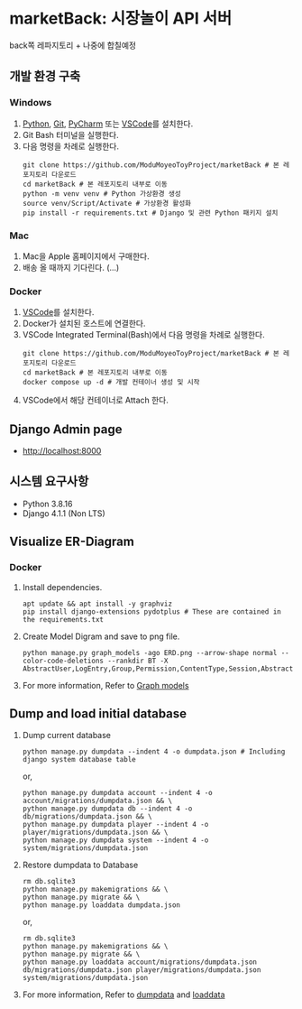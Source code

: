 # marketBack: 시장놀이 API 서버

back쪽 레파지토리 + 나중에 합칠예정


## 개발 환경 구축


### Windows

1. [Python](https://www.python.org/), [Git](https://git-scm.com/), [PyCharm](https://www.jetbrains.com/ko-kr/pycharm/) 또는 [VSCode](https://code.visualstudio.com/)를 설치한다.
1. Git Bash 터미널을 실행한다.
1. 다음 명령을 차례로 실행한다.
    ```
    git clone https://github.com/ModuMoyeoToyProject/marketBack # 본 레포지토리 다운로드
    cd marketBack # 본 레포지토리 내부로 이동
    python -m venv venv # Python 가상환경 생성
    source venv/Script/Activate # 가상환경 활성화
    pip install -r requirements.txt # Django 및 관련 Python 패키지 설치
    ```


### Mac

1. Mac을 Apple 홈페이지에서 구매한다.
1. 배송 올 때까지 기다린다. (...)


### Docker

1. [VSCode](https://code.visualstudio.com/)를 설치한다.
1. Docker가 설치된 호스트에 연결한다.
1. VSCode Integrated Terminal(Bash)에서 다음 명령을 차례로 실행한다.
    ```
    git clone https://github.com/ModuMoyeoToyProject/marketBack # 본 레포지토리 다운로드
    cd marketBack # 본 레포지토리 내부로 이동
    docker compose up -d # 개발 컨테이너 생성 및 시작
    ```
1. VSCode에서 해당 컨테이너로 Attach 한다.


## Django Admin page

* [http://localhost:8000](http://localhost:8000)

## 시스템 요구사항

* Python 3.8.16
* Django 4.1.1 (Non LTS)


## Visualize ER-Diagram

### Docker

1. Install dependencies.
    ```
    apt update && apt install -y graphviz
    pip install django-extensions pydotplus # These are contained in the requirements.txt
    ```
1. Create Model Digram and save to png file.
    ```
    python manage.py graph_models -ago ERD.png --arrow-shape normal --color-code-deletions --rankdir BT -X AbstractUser,LogEntry,Group,Permission,ContentType,Session,AbstractBaseUser,PermissionsMixin,AbstractBaseSession
    ```
1. For more information, Refer to [Graph models](https://django-extensions.readthedocs.io/en/latest/graph_models.html#example-usage)


## Dump and load initial database

1. Dump current database
    ```
    python manage.py dumpdata --indent 4 -o dumpdata.json # Including django system database table
    ```
    or,
    ```
    python manage.py dumpdata account --indent 4 -o account/migrations/dumpdata.json && \
    python manage.py dumpdata db --indent 4 -o db/migrations/dumpdata.json && \
    python manage.py dumpdata player --indent 4 -o player/migrations/dumpdata.json && \
    python manage.py dumpdata system --indent 4 -o system/migrations/dumpdata.json
    ```
1. Restore dumpdata to Database
    ```
    rm db.sqlite3
    python manage.py makemigrations && \
    python manage.py migrate && \
    python manage.py loaddata dumpdata.json
    ```
    or,
    ```
    rm db.sqlite3
    python manage.py makemigrations && \
    python manage.py migrate && \
    python manage.py loaddata account/migrations/dumpdata.json db/migrations/dumpdata.json player/migrations/dumpdata.json system/migrations/dumpdata.json
    ```
1. For more information, Refer to [dumpdata](https://docs.djangoproject.com/en/4.1/ref/django-admin/#dumpdata) and [loaddata](https://docs.djangoproject.com/en/4.1/ref/django-admin/#loaddata)